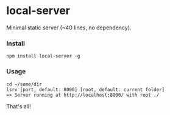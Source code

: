 local-server
============

Minimal static server (~40 lines, no dependency).

### Install
```
npm install local-server -g
```

### Usage
```
cd ~/some/dir
lsrv [port, default: 8000] [root, default: current folder]
=> Server running at http://localhost:8000/ with root ./
```

That's all!